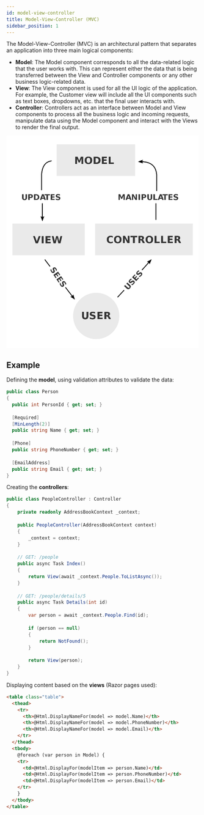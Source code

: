 ```yaml
---
id: model-view-controller
title: Model-View-Controller (MVC)
sidebar_position: 1
---
```


The Model-View-Controller (MVC) is an architectural pattern that separates an application into three main logical components:

- **Model**: The Model component corresponds to all the data-related logic that the user works with. This can represent either the data that is being transferred between the View and Controller components or any other business logic-related data.
- **View**: The View component is used for all the UI logic of the application. For example, the Customer view will include all the UI components such as text boxes, dropdowns, etc. that the final user interacts with.
- **Controller**: Controllers act as an interface between Model and View components to process all the business logic and incoming requests, manipulate data using the Model component and interact with the Views to render the final output.

![mvc-architecture](/img/docs/csharp/mvc-architecture.png)

## Example

Defining the **model**, using validation attributes to validate the data:

```csharp
public class Person
{
  public int PersonId { get; set; }

  [Required]
  [MinLength(2)]
  public string Name { get; set; }

  [Phone]
  public string PhoneNumber { get; set; }

  [EmailAddress]
  public string Email { get; set; }
}
```

Creating the **controllers**:

```csharp
public class PeopleController : Controller
{
    private readonly AddressBookContext _context;

    public PeopleController(AddressBookContext context)
    {
        _context = context;
    }

    // GET: /people
    public async Task Index()
    {
        return View(await _context.People.ToListAsync());
    }

    // GET: /people/details/5
    public async Task Details(int id)
    {
        var person = await _context.People.Find(id);

        if (person == null)
        {
            return NotFound();
        }

        return View(person);
    }
}
```

Displaying content based on the **views** (Razor pages used):

```html
<table class="table">
  <thead>
    <tr>
      <th>@Html.DisplayNameFor(model => model.Name)</th>
      <th>@Html.DisplayNameFor(model => model.PhoneNumber)</th>
      <th>@Html.DisplayNameFor(model => model.Email)</th>
    </tr>
  </thead>
  <tbody>
    @foreach (var person in Model) {
    <tr>
      <td>@Html.DisplayFor(modelItem => person.Name)</td>
      <td>@Html.DisplayFor(modelItem => person.PhoneNumber)</td>
      <td>@Html.DisplayFor(modelItem => person.Email)</td>
    </tr>
    }
  </tbody>
</table>
```
